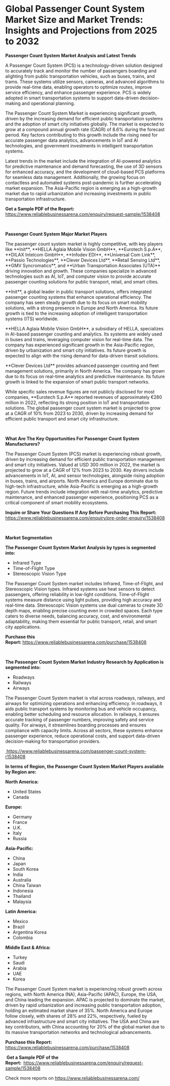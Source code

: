 <p><h1>Global Passenger Count System Market Size and Market Trends: Insights and Projections from 2025 to 2032</h1></p><p><strong>Passenger Count System Market Analysis and Latest Trends</strong></p>
<p><p>A Passenger Count System (PCS) is a technology-driven solution designed to accurately track and monitor the number of passengers boarding and alighting from public transportation vehicles, such as buses, trains, and trams. These systems utilize sensors, cameras, and advanced algorithms to provide real-time data, enabling operators to optimize routes, improve service efficiency, and enhance passenger experience. PCS is widely adopted in smart transportation systems to support data-driven decision-making and operational planning.</p><p>The Passenger Count System Market is experiencing significant growth, driven by the increasing demand for efficient public transportation systems and the adoption of smart city initiatives globally. The market is expected to grow at a compound annual growth rate (CAGR) of 8.6% during the forecast period. Key factors contributing to this growth include the rising need for accurate passenger data analytics, advancements in IoT and AI technologies, and government investments in intelligent transportation systems.</p><p>Latest trends in the market include the integration of AI-powered analytics for predictive maintenance and demand forecasting, the use of 3D sensors for enhanced accuracy, and the development of cloud-based PCS platforms for seamless data management. Additionally, the growing focus on contactless and automated systems post-pandemic is further accelerating market expansion. The Asia-Pacific region is emerging as a high-growth market due to rapid urbanization and increasing investments in public transportation infrastructure.</p></p>
<p><strong>Get a Sample PDF of the Report:&nbsp;</strong> <a href="https://www.reliablebusinessarena.com/enquiry/request-sample/1538408?utm_campaign=1871&utm_medium=2&utm_source=Github&utm_content=ia&utm_term=22012025&utm_id=passenger-count-system">https://www.reliablebusinessarena.com/enquiry/request-sample/1538408</a></p>
<p>&nbsp;</p>
<p><strong>Passenger Count System Major Market Players</strong></p>
<p><p>The passenger count system market is highly competitive, with key players like **Init**, **HELLA Aglaia Mobile Vision GmbH**, **Eurotech S.p.A**, **DILAX Intelcom GmbH**, **Infodev EDI**, **Universal Com Link**, **Passio Technologies**, **Clever Devices Ltd**, **Retail Sensing Ltd**, **GMV Syncromatics**, and **Urban Transportation Associates (UTA)** driving innovation and growth. These companies specialize in advanced technologies such as AI, IoT, and computer vision to provide accurate passenger counting solutions for public transport, retail, and smart cities.</p><p>**Init**, a global leader in public transport solutions, offers integrated passenger counting systems that enhance operational efficiency. The company has seen steady growth due to its focus on smart mobility solutions, with a strong presence in Europe and North America. Its future growth is tied to the increasing adoption of intelligent transportation systems (ITS) worldwide.</p><p>**HELLA Aglaia Mobile Vision GmbH**, a subsidiary of HELLA, specializes in AI-based passenger counting and analytics. Its systems are widely used in buses and trains, leveraging computer vision for real-time data. The company has experienced significant growth in the Asia-Pacific region, driven by urbanization and smart city initiatives. Its future growth is expected to align with the rising demand for data-driven transit solutions.</p><p>**Clever Devices Ltd** provides advanced passenger counting and fleet management solutions, primarily in North America. The company has grown due to its focus on real-time analytics and predictive maintenance. Its future growth is linked to the expansion of smart public transport networks.</p><p>While specific sales revenue figures are not publicly disclosed for most companies, **Eurotech S.p.A** reported revenues of approximately €280 million in 2022, reflecting its strong position in IoT and transportation solutions. The global passenger count system market is projected to grow at a CAGR of 10% from 2023 to 2030, driven by increasing demand for efficient public transport and smart city infrastructure.</p></p>
<p>&nbsp;</p>
<p><strong>What Are The Key Opportunities For Passenger Count System Manufacturers?</strong></p>
<p><p>The Passenger Count System (PCS) market is experiencing robust growth, driven by increasing demand for efficient public transportation management and smart city initiatives. Valued at USD 300 million in 2022, the market is projected to grow at a CAGR of 12% from 2023 to 2030. Key drivers include advancements in IoT, AI, and sensor technologies, alongside rising adoption in buses, trains, and airports. North America and Europe dominate due to high-tech infrastructure, while Asia-Pacific is emerging as a high-growth region. Future trends include integration with real-time analytics, predictive maintenance, and enhanced passenger experience, positioning PCS as a critical component of smart mobility ecosystems.</p></p>
<p><strong>Inquire or Share Your Questions If Any Before Purchasing This Report:</strong> <a href="https://www.reliablebusinessarena.com/enquiry/pre-order-enquiry/1538408?utm_campaign=1871&utm_medium=2&utm_source=Github&utm_content=ia&utm_term=22012025&utm_id=passenger-count-system">https://www.reliablebusinessarena.com/enquiry/pre-order-enquiry/1538408</a></p>
<p>&nbsp;</p>
<p><strong>Market Segmentation</strong></p>
<p><strong>The Passenger Count System Market Analysis by types is segmented into:</strong></p>
<p><ul><li>Infrared Type</li><li>Time-of-Flight Type</li><li>Stereoscopic Vision Type</li></ul></p>
<p><p>The Passenger Count System market includes Infrared, Time-of-Flight, and Stereoscopic Vision types. Infrared systems use heat sensors to detect passengers, offering reliability in low-light conditions. Time-of-Flight systems measure distance using light pulses, providing high accuracy and real-time data. Stereoscopic Vision systems use dual cameras to create 3D depth maps, enabling precise counting even in crowded spaces. Each type caters to diverse needs, balancing accuracy, cost, and environmental adaptability, making them essential for public transport, retail, and smart city applications.</p></p>
<p><strong>Purchase this Report:&nbsp;</strong><a href="https://www.reliablebusinessarena.com/purchase/1538408?utm_campaign=1871&utm_medium=2&utm_source=Github&utm_content=ia&utm_term=22012025&utm_id=passenger-count-system">https://www.reliablebusinessarena.com/purchase/1538408</a></p>
<p>&nbsp;</p>
<p><strong>The Passenger Count System Market Industry Research by Application is segmented into:</strong></p>
<p><ul><li>Roadways</li><li>Railways</li><li>Airways</li></ul></p>
<p><p>The Passenger Count System market is vital across roadways, railways, and airways for optimizing operations and enhancing efficiency. In roadways, it aids public transport systems by monitoring bus and vehicle occupancy, enabling better scheduling and resource allocation. In railways, it ensures accurate tracking of passenger numbers, improving safety and service quality. For airways, it streamlines boarding processes and ensures compliance with capacity limits. Across all sectors, these systems enhance passenger experience, reduce operational costs, and support data-driven decision-making for transportation providers.</p></p>
<p><a href="https://www.reliablebusinessarena.com/passenger-count-system-r1538408?utm_campaign=1871&utm_medium=2&utm_source=Github&utm_content=ia&utm_term=22012025&utm_id=passenger-count-system">&nbsp;https://www.reliablebusinessarena.com/passenger-count-system-r1538408</a></p>
<p><strong>In terms of Region, the Passenger Count System Market Players available by Region are:</strong></p>
<p>
    <p> <strong> North America: </strong>
        <ul>
            <li>United States</li>
            <li>Canada</li>
        </ul>
        </p> 
    <p> <strong> Europe: </strong>
        <ul>
            <li>Germany</li>
            <li>France</li>
            <li>U.K.</li>
            <li>Italy</li>
            <li>Russia</li>
        </ul>
        </p> 
    <p> <strong> Asia-Pacific: </strong>
        <ul>
            <li>China</li>
            <li>Japan</li>
            <li>South Korea</li>
            <li>India</li>
            <li>Australia</li>
            <li>China Taiwan</li>
            <li>Indonesia</li>
            <li>Thailand</li>
            <li>Malaysia</li>
        </ul>
        </p> 
    <p> <strong> Latin America: </strong>
        <ul>
            <li>Mexico</li>
            <li>Brazil</li>
            <li>Argentina Korea</li>
            <li>Colombia</li>
        </ul>
        </p> 
    <p> <strong> Middle East & Africa: </strong>
        <ul>
            <li>Turkey</li>
            <li>Saudi</li>
            <li>Arabia</li>
            <li>UAE</li>
            <li>Korea</li>
        </ul>
    </p>
    </p>
<p><p>The Passenger Count System market is experiencing robust growth across regions, with North America (NA), Asia-Pacific (APAC), Europe, the USA, and China leading the expansion. APAC is projected to dominate the market, driven by rapid urbanization and increasing public transportation adoption, holding an estimated market share of 35%. North America and Europe follow closely, with shares of 28% and 22%, respectively, fueled by advanced infrastructure and smart city initiatives. The USA and China are key contributors, with China accounting for 20% of the global market due to its massive transportation networks and technological advancements.</p></p>
<p><strong>Purchase this Report: </strong><a href="https://www.reliablebusinessarena.com/purchase/1538408?utm_campaign=1871&utm_medium=2&utm_source=Github&utm_content=ia&utm_term=22012025&utm_id=passenger-count-system">https://www.reliablebusinessarena.com/purchase/1538408</a></p>
<p>&nbsp;<strong>Get a Sample PDF of the Report:&nbsp;&nbsp;</strong><a href="https://www.reliablebusinessarena.com/enquiry/request-sample/1538408?utm_campaign=1871&utm_medium=2&utm_source=Github&utm_content=ia&utm_term=22012025&utm_id=passenger-count-system">https://www.reliablebusinessarena.com/enquiry/request-sample/1538408</a></p>
<p><strong></strong></p>
<p>Check more reports on <a href="https://www.reliablebusinessarena.com/?utm_campaign=1871&utm_medium=2&utm_source=Github&utm_content=ia&utm_term=22012025&utm_id=passenger-count-system">https://www.reliablebusinessarena.com/</a></p>